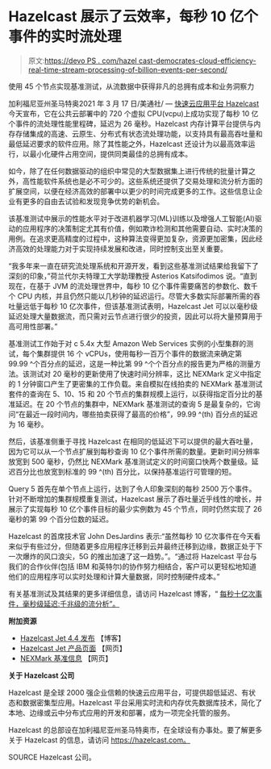 # Hazelcast 展示了云效率，每秒 10 亿个事件的实时流处理

> 原文:[https://devo PS . com/hazel cast-democrates-cloud-efficiency-real-time-stream-processing-of-billion-events-per-second/](https://devops.com/hazelcast-demonstrates-cloud-efficiency-real-time-stream-processing-of-one-billion-events-per-second/)

使用 45 个节点实现基准测试，从流数据中获得非凡的总拥有成本和业务洞察力

加利福尼亚州圣马特奥2021 年 3 月 17 日/美通社/ — [快速云应用平台 Hazelcast](https://c212.net/c/link/?t=0&l=en&o=3097925-1&h=2794280622&u=https%3A%2F%2Fhazelcast.com%2F&a=Hazelcast) 今天宣布，它在公共云部署中的 720 个虚拟 CPU(vcpu)上成功实现了每秒 10 亿个事件的流处理性能里程碑，延迟为 26 毫秒。Hazelcast 内存计算平台提供与内存存储集成的高速、云原生、分布式有状态流处理功能，以支持具有最高吞吐量和最低延迟要求的软件应用。除了其性能之外，Hazelcast 还设计为以最高效率运行，以最小化硬件占用空间，提供同类最佳的总拥有成本。

如今，除了在任何数据驱动的组织中常见的大型数据集上进行传统的批量计算之外，高性能软件系统也是必不可少的。这些系统还提供了交易处理和流分析方面的扩展空间，以便在经济高效的部署中以更少的时间完成更多的工作。这些信息让企业有更多的自由去试验和发现竞争优势的新机会。

该基准测试中展示的性能水平对于改进机器学习(ML)训练以及增强人工智能(AI)驱动的应用程序的决策制定尤其有价值，例如欺诈检测和其他需要自动、实时决策的用例。在追求更高精度的过程中，这种算法变得更加复杂，资源更加密集，因此经济高效的处理能力对于实现持续发展和改进，同时控制支出至关重要。

“我多年来一直在研究流处理系统和开源开发，看到这些基准测试结果给我留下了深刻的印象，”荷兰代尔夫特理工大学助理教授 Asterios Katsifodimos 说。“直到现在，在基于 JVM 的流处理世界中，每秒 10 亿个事件需要痛苦的参数化、数千个 CPU 内核，并且仍然只能以几秒钟的延迟运行。尽管大多数实际部署所需的吞吐量远低于每秒 10 亿次事件，但该基准测试表明，Hazelcast Jet 可以以毫秒级延迟处理大量数据流，而只需对云节点进行很少的投资，因此可以将大量预算用于高可用性部署。”

基准测试工作始于对 c 5.4x 大型 Amazon Web Services 实例的小型集群的测试，每个集群提供 16 个 vCPUs，使用每秒一百万个事件的数据流来确定第 99.99 ^个百分点的延迟，这是一种比第 99 ^个个百分点的报告更为严格的测量方法。该测试对 20 毫秒的更新使用了快速时间分辨率，这比 NEXMark 定义中指定的 1 分钟窗口产生了更密集的工作负载。来自模拟在线拍卖的 NEXMark 基准测试套件的查询在 5、10、15 和 20 个节点的集群规模上运行，以获得指定百分比的基准延迟。在 20 个节点的集群中，NEXMark 基准测试的查询 5 是最复杂的，它询问“在最近一段时间内，哪些拍卖获得了最高的价格”，99.99 ^(th) 百分点的延迟为 16 毫秒。

然后，该基准侧重于寻找 Hazelcast 在相同的低延迟下可以提供的最大吞吐量，因为它可以从一个节点扩展到每秒查询 10 亿个事件所需的数量。更新时间分辨率放宽到 500 毫秒，仍然比 NEXMark 基准测试定义的时间窗口快两个数量级。延迟百分比也放宽到标准的 99 ^(th) 百分比，以保持基准运行可管理的短。

Query 5 首先在单个节点上运行，达到了令人印象深刻的每秒 2500 万个事件。针对不断增加的集群规模重复测试，Hazelcast 展示了吞吐量近乎线性的增长，并展示了实现每秒 10 亿个事件目标的最少实例数为 45 个节点，同时仍然实现了 26 毫秒的第 99 个百分位数的延迟。

Hazelcast 的首席技术官 John DesJardins 表示:“虽然每秒 10 亿次事件在今天看来似乎有些过分，但随着更多应用程序迁移到云并最终迁移到边缘，数据正处于下一次爆炸的风口浪尖，5G 的推出加速了这一趋势。”。“通过将 Hazelcast 平台与我们的合作伙伴(包括 IBM 和英特尔)的协作努力相结合，客户可以更轻松地知道他们的应用程序可以实时处理和计算大量数据，同时控制硬件成本。”

有关基准测试及其结果的更多详细信息，请访问 Hazelcast 博客，“ [每秒十亿次事件，毫秒级延迟:千兆级的流分析”。](https://c212.net/c/link/?t=0&l=en&o=3097925-1&h=1717642623&u=https%3A%2F%2Fhazelcast.com%2Fblog%2Fbillion-events-per-second-with-millisecond-latency-streaming-analytics-at-giga-scale&a=Billion+Events+Per+Second+with+Millisecond+Latency%3A+Streaming+Analytics+at+Giga-Scale.)

**附加资源**

*   [Hazelcast Jet 4.4 发布](https://c212.net/c/link/?t=0&l=en&o=3097925-1&h=2644335783&u=https%3A%2F%2Fhazelcast.com%2Fblog%2Fhazelcast-jet-4-4-is-released&a=Hazelcast+Jet+4.4+is+Released) 【博客】
*   [Hazelcast Jet 产品页面](https://c212.net/c/link/?t=0&l=en&o=3097925-1&h=3493130225&u=https%3A%2F%2Fhazelcast.com%2Fproducts%2Fjet%2F&a=Hazelcast+Jet+Product+Page) 【网页】
*   [NEXMark 基准信息](https://c212.net/c/link/?t=0&l=en&o=3097925-1&h=1607659438&u=http%3A%2F%2Fdatalab.cs.pdx.edu%2Fniagara%2FNEXMark%2F&a=NEXMark+Benchmark+Information) 【网页】

**关于 Hazelcast 公司**

Hazelcast 是全球 2000 强企业信赖的快速云应用平台，可提供超低延迟、有状态和数据密集型应用。Hazelcast 平台采用实时流和内存优先数据库技术，简化了本地、边缘或云中分布式应用的开发和部署，成为一项完全托管的服务。

Hazelcast 的总部设在加利福尼亚州圣马特奥市，在全球设有办事处。要了解更多关于 Hazelcast 的信息，请访问 https://hazelcast.com。

SOURCE Hazelcast 公司。